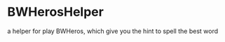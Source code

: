 BWHerosHelper
=============

a helper for play BWHeros, which give you the hint to spell the best word

